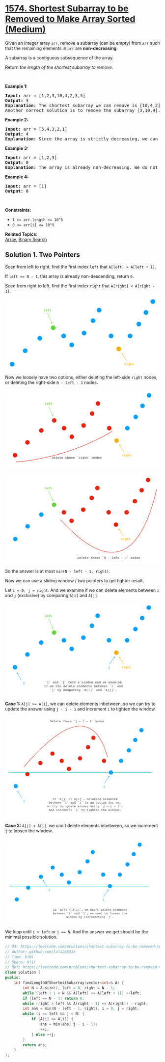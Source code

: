 # [1574. Shortest Subarray to be Removed to Make Array Sorted (Medium)](https://leetcode.com/problems/shortest-subarray-to-be-removed-to-make-array-sorted/)

<p>Given an integer array&nbsp;<code>arr</code>, remove a&nbsp;subarray (can be empty) from&nbsp;<code>arr</code>&nbsp;such that the remaining elements in <code>arr</code>&nbsp;are <strong>non-decreasing</strong>.</p>

<p>A subarray is a contiguous&nbsp;subsequence of the array.</p>

<p>Return&nbsp;<em>the length of the shortest subarray to remove</em>.</p>

<p>&nbsp;</p>
<p><strong>Example 1:</strong></p>

<pre><strong>Input:</strong> arr = [1,2,3,10,4,2,3,5]
<strong>Output:</strong> 3
<strong>Explanation: </strong>The shortest subarray we can remove is [10,4,2] of length 3. The remaining elements after that will be [1,2,3,3,5] which are sorted.
Another correct solution is to remove the subarray [3,10,4].</pre>

<p><strong>Example 2:</strong></p>

<pre><strong>Input:</strong> arr = [5,4,3,2,1]
<strong>Output:</strong> 4
<strong>Explanation: </strong>Since the array is strictly decreasing, we can only keep a single element. Therefore we need to remove a subarray of length 4, either [5,4,3,2] or [4,3,2,1].
</pre>

<p><strong>Example 3:</strong></p>

<pre><strong>Input:</strong> arr = [1,2,3]
<strong>Output:</strong> 0
<strong>Explanation: </strong>The array is already non-decreasing. We do not need to remove any elements.
</pre>

<p><strong>Example 4:</strong></p>

<pre><strong>Input:</strong> arr = [1]
<strong>Output:</strong> 0
</pre>

<p>&nbsp;</p>
<p><strong>Constraints:</strong></p>

<ul>
	<li><code>1 &lt;= arr.length &lt;= 10^5</code></li>
	<li><code>0 &lt;= arr[i] &lt;= 10^9</code></li>
</ul>


**Related Topics**:  
[Array](https://leetcode.com/tag/array/), [Binary Search](https://leetcode.com/tag/binary-search/)

## Solution 1. Two Pointers

Scan from left to right, find the first index `left` that `A[left] > A[left + 1]`.

If `left == N - 1`, this array is already non-descending, return `0`.

Scan from right to left, find the first index `right` that `A[right] < A[right - 1]`.

![](./left-right.png)

Now we loosely have two options, either deleting the left-side `right` nodes, or deleting the right-side `N - left - 1` nodes.

![](./option1.png)

![](./option2.png)

So the answer is at most `min(N - left - 1, right)`.

Now we can use a sliding window / two pointers to get tighter result.

Let `i = 0, j = right`. And we examine if we can delete elements between `i` and `j` (exclusive) by comparing `A[i]` and `A[j]`.

![](./sliding-window.png)

**Case 1:** `A[j] >= A[i]`, we can delete elements inbetween, so we can try to update the answer using `j - i - 1` and increment `i` to tighten the window.

![](./aj-ge-ai.png)

**Case 2:** `A[j] < A[i]`, we can't delete elements inbetween, so we increment `j` to loosen the window.

![](./aj-lt-ai.png)

We loop until `i > left` or `j == N`. And the answer we get should be the minimal possible solution.

```cpp
// OJ: https://leetcode.com/problems/shortest-subarray-to-be-removed-to-make-array-sorted/
// Author: github.com/lzl124631x
// Time: O(N)
// Space: O(1)
// Ref: https://leetcode.com/problems/shortest-subarray-to-be-removed-to-make-array-sorted/discuss/830416/Java-Increasing-From-Left-Right-and-Merge-O(n)
class Solution {
public:
    int findLengthOfShortestSubarray(vector<int>& A) {
        int N = A.size(), left = 0, right = N - 1;
        while (left + 1 < N && A[left] <= A[left + 1]) ++left;
        if (left == N - 1) return 0;
        while (right > left && A[right - 1] <= A[right]) --right;
        int ans = min(N - left - 1, right), i = 0, j = right;
        while (i <= left && j < N) {
            if (A[j] >= A[i]) {
                ans = min(ans, j - i - 1);
                ++i;
            } else ++j;
        }
        return ans;
    }
};
```